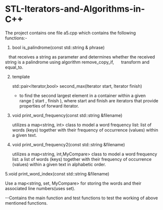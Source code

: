 # STL-Iterators-and-Algorithms-in-C++

The project contains one file a5.cpp which contains the following functions:-

 1. bool is_palindrome(const std::string & phrase)
 
    that receives a string as parameter and determines whether the received string is a palindrome using algorithm remove_copy_if,   
    transform and equal_to.
 
 2. template <class Iterator>
 
    std::pair<Iterator,bool> second_max(Iterator start, Iterator finish)
    
    - to find the second largest element in a container within a given range [ start , finish ), where start  and finish are iterators 
      that provide properties of forward iterator.
 
 3. void print_word_frequency(const std::string &filename)
 
    utilizes a map<string, int> class to model a word frequency list:  list of words (keys) together with their frequency
    of occurrence (values) within a given text.
    
 4. void print_word_frequency2(const std::string &filename)
 
    utilizes a map<string, int,MyCompare> class to model a word frequency list: a list of words (keys) together with their 
    frequency   of occurrence (values) within a given text in alphabetic order.
    
 5.void print_word_index(const std::string &filename)
 
   Use a map<string, set<int>, MyCompare> for storing the words and their associated line numbers(uses set).
   
   --Contains the main function and test functions to test the working of above mentioned functions.
